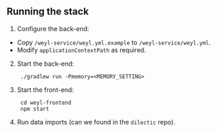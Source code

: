 ## Running the stack

1. Configure the back-end:

  - Copy `/weyl-service/weyl.yml.example` to `/weyl-service/weyl.yml`.
  - Modify `applicationContextPath` as required.

2. Start the back-end:

        ./gradlew run -Pmemory=<MEMORY_SETTING>

3. Start the front-end:

        cd weyl-frontend
        npm start

4. Run data imports (can we found in the `dilectic` repo).

